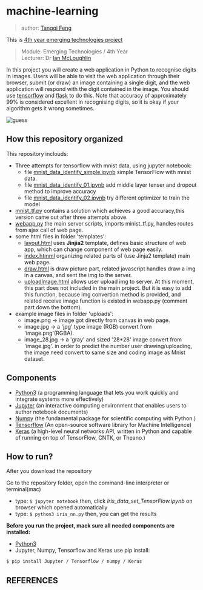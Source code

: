 # machine-learning

> author: [Tangqi Feng](https://tangqifeng.github.io/)

This is [4th year emerging technologies project](https://github.com/TangqiFeng/machine-learning/wiki/Project-2017)

> Module: Emerging Technologies / 4th Year  
> Lecturer: Dr [Ian McLoughlin](https://ianmcloughlin.github.io/)

In this project you will create a web application in Python to recognise digits in images.
Users will be able to visit the web application through their browser, submit (or draw) an image containing a single digit, and the web application will respond with the digit contained in the image.
You should use [tensorflow](https://www.tensorflow.org/) and [flask](http://flask.pocoo.org/) to do this.
Note that accuracy of approximately 99% is considered excellent in recognising digits, so it is okay if your algorithm gets it wrong sometimes.

![guess](https://user-images.githubusercontent.com/22374434/33279432-6c0fdcd6-d396-11e7-8d04-4fbdd118ed07.gif)

## How this repository organized

This repository inclouds:
* Three attempts for tensorflow with mnist data, using jupyter notebook:
  * file [mnist_data_identify_simple.ipynb](https://github.com/TangqiFeng/machine-learning/blob/master/mnist_data_identify_simple.ipynb) simple TensorFlow with mnist data.
  * file [mnist_data_identify_01.ipynb](https://github.com/TangqiFeng/machine-learning/blob/master/mnist_data_identify_01.ipynb) add middle layer tenser and dropout method to improve accuracy
  * file [mnist_data_identify_02.ipynb](https://github.com/TangqiFeng/machine-learning/blob/master/mnist_data_identify_02.ipynb) 	try different optimizer to train the model
* [mnist_tf.py](https://github.com/TangqiFeng/machine-learning/blob/master/mnist_tf.py) contains a solution which achieves a good accuracy,this version came out after three attempts above.
* [webapp.py](https://github.com/TangqiFeng/machine-learning/blob/master/webapp.py) the main server scripts, imports minist_tf.py, handles routes from ajax call of web page.
* some html files in folder 'templates':
  * [layout.html](https://github.com/TangqiFeng/machine-learning/blob/master/templates/layout.html) uses **Jinjia2** template, defines basic structure of web app, which can change component of web page easily.
  * [index.htmml](https://github.com/TangqiFeng/machine-learning/blob/master/templates/index.html) organizing related parts of (use Jinja2 template) main web page.
  * [draw.html](https://github.com/TangqiFeng/machine-learning/blob/master/templates/draw.html) is draw picture part, related javascript handles draw a img in a canvas, and sent the img to the server.
  * [uploadImage.html](https://github.com/TangqiFeng/machine-learning/blob/master/templates/uploadImage.html) allows user upload img to server. At this moment, this part does not included in the main project. But it is easy to add this function, because img convertion method is provided, and related receive image function is existed in webapp.py (comment part down the bottom).
* example image files in folder 'uploads':
  * image.png -> image got directly from canvas in web page.
  * image.jpg -> a 'jpg' type image (RGB) convert from 'image.png'(RGBA).
  * image_28.jpg -> a 'gray' and sized '28*28' image convert from 'image.jpg'.
in order to predict the number user drawing/uploading, the image need convert to same size and coding image as Mnist dataset.

## Components
* [Python3](https://www.python.org/download/releases/3.0/) (a programming language that lets you work quickly
and integrate systems more effectively)
* [Jupyter](http://jupyter.org/) (an interactive computing environment that enables users to author notebook documents)
* [Numpy](http://www.numpy.org/) (the fundamental package for scientific computing with Python.)
* [Tensorflow](https://www.tensorflow.org/) (An open-source software library for Machine Intelligence)
* [Keras](https://keras.io/) (a high-level neural networks API, written in Python and capable of running on top of TensorFlow, CNTK, or Theano.)

## How to run?
After you download the repository

Go to the repository folder, open the command-line interpreter or terminal(mac)
* type:
  ``` $ jupyter notebook ```
  then, click *Iris_data_set_TensorFlow.ipynb* on browser which opened automatically
* type: 
  ``` $ python3 iris_nn.py ```
  then, you can get the results
 
**Before you run the project, mack sure all needed components are installed:**
* [Python3](https://anaconda.org/anaconda/python)
* Jupyter, Numpy, Tensorflow and Keras use pip install:

```bash
$ pip install Jupyter / Tensorflow / numpy / Keras 
```
## REFERENCES
